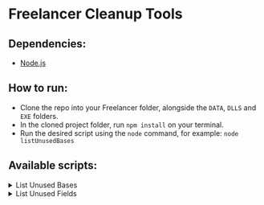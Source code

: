 # Freelancer Cleanup Tools

## Dependencies: 

- [Node.js](https://nodejs.org/en/)

## How to run:

- Clone the repo into your Freelancer folder, alongside the `DATA`, `DLLS` and `EXE` folders.
- In the cloned project folder, run `npm install` on your terminal.
- Run the desired script using the `node` command, for example: `node listUnusedBases`

## Available scripts:

<details><summary>List Unused Bases</summary>
<p>

| File Name | Exclude Option | Export Option |
| --- | --- | --- |
| `listUnusedBases.js` | `--exclude <system names>` | `--E` |
| | Excludes the given systems.<br>Names are separated by space. | Exports the fields into a file<br>named `unusedBases.txt` |

</p>
</details>

<details><summary>List Unused Fields</summary>
<p>

| File Name | Exclude Option | Export Option | Delete Option |
| --- | --- | --- | --- |
| `listUnusedBases.js` | `--exclude <system names>` | `--E` | `--D` |
| | Excludes the given systems.<br>Names are separated by space. | Exports the fields into a file<br>named `unusedFields.txt` | Deletes the unused field files. |

</p>
</details>